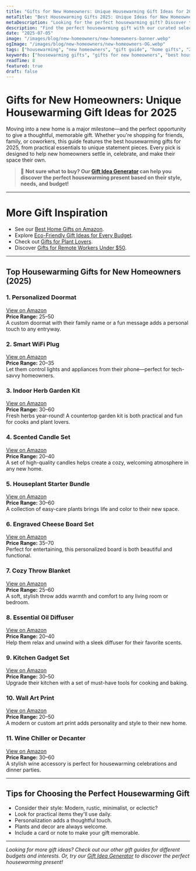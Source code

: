 ```yaml
---
title: "Gifts for New Homeowners: Unique Housewarming Gift Ideas for 2025"
metaTitle: "Best Housewarming Gifts 2025: Unique Ideas for New Homeowners | BrightGift"
metaDescription: "Looking for the perfect housewarming gift? Discover the best gifts for new homeowners in 2025—unique, practical, and sure to impress. Shop our top picks for every style and budget!"
description: "Find the perfect housewarming gift with our curated selection of unique and practical gifts for new homeowners in 2025."
date: "2025-07-05"
image: "/images/blog/new-homeowners/new-homeowners-banner.webp"
ogImage: "/images/blog/new-homeowners/new-homeowners-OG.webp"
tags: ["housewarming", "new homeowners", "gift guide", "home gifts", "2025"]
keywords: ["housewarming gifts", "gifts for new homeowners", "best housewarming gifts 2025", "unique housewarming ideas", "practical housewarming gifts"]
readTime: 8
featured: true
draft: false
---
```



# Gifts for New Homeowners: Unique Housewarming Gift Ideas for 2025

Moving into a new home is a major milestone—and the perfect opportunity to give a thoughtful, memorable gift. Whether you're shopping for friends, family, or coworkers, this guide features the best housewarming gifts for 2025, from practical essentials to unique statement pieces. Every pick is designed to help new homeowners settle in, celebrate, and make their space their own.

> 🎯 **Not sure what to buy? Our [Gift Idea Generator](https://bright-gift.com) can help you discover the perfect housewarming present based on their style, needs, and budget!**

---

# More Gift Inspiration
- See our [Best Home Gifts on Amazon](https://bright-gift.com/blog/best-home-gifts-on-amazon-2024).
- Explore [Eco-Friendly Gift Ideas for Every Budget](https://bright-gift.com/blog/eco-friendly-gift-ideas-for-every-budget).
- Check out [Gifts for Plant Lovers](https://bright-gift.com/blog/gifts-for-plant-lovers).
- Discover [Gifts for Remote Workers Under $50](https://bright-gift.com/blog/gifts-for-remote-workers-under-50).

---

## Top Housewarming Gifts for New Homeowners (2025)

### 1. Personalized Doormat  
<a href="https://www.amazon.com/s?k=personalized+doormat+housewarming&tag=bright-gift-20" class="amazon-link" target="_blank" rel="noopener">View on Amazon</a>  
**Price Range:** $25–$50  
A custom doormat with their family name or a fun message adds a personal touch to any entryway.

### 2. Smart WiFi Plug  
<a href="https://www.amazon.com/s?k=smart+wifi+plug&tag=bright-gift-20" class="amazon-link" target="_blank" rel="noopener">View on Amazon</a>  
**Price Range:** $20–$35  
Let them control lights and appliances from their phone—perfect for tech-savvy homeowners.

### 3. Indoor Herb Garden Kit  
<a href="https://www.amazon.com/s?k=indoor+herb+garden+kit&tag=bright-gift-20" class="amazon-link" target="_blank" rel="noopener">View on Amazon</a>  
**Price Range:** $30–$60  
Fresh herbs year-round! A countertop garden kit is both practical and fun for cooks and plant lovers.

### 4. Scented Candle Set  
<a href="https://www.amazon.com/s?k=scented+candle+set&tag=bright-gift-20" class="amazon-link" target="_blank" rel="noopener">View on Amazon</a>  
**Price Range:** $20–$40  
A set of high-quality candles helps create a cozy, welcoming atmosphere in any new home.

### 5. Houseplant Starter Bundle  
<a href="https://www.amazon.com/s?k=houseplant+starter+bundle+indoor+plants&tag=bright-gift-20" class="amazon-link" target="_blank" rel="noopener">View on Amazon</a>  
**Price Range:** $30–$60  
A collection of easy-care plants brings life and color to their new space.

### 6. Engraved Cheese Board Set  
<a href="https://www.amazon.com/s?k=engraved+cheese+board+personalized&tag=bright-gift-20" class="amazon-link" target="_blank" rel="noopener">View on Amazon</a>  
**Price Range:** $35–$70  
Perfect for entertaining, this personalized board is both beautiful and functional.

### 7. Cozy Throw Blanket  
<a href="https://www.amazon.com/s?k=cozy+throw+blanket&tag=bright-gift-20" class="amazon-link" target="_blank" rel="noopener">View on Amazon</a>  
**Price Range:** $25–$60  
A soft, stylish throw adds warmth and comfort to any living room or bedroom.

### 8. Essential Oil Diffuser  
<a href="https://www.amazon.com/s?k=essential+oil+diffuser&tag=bright-gift-20" class="amazon-link" target="_blank" rel="noopener">View on Amazon</a>  
**Price Range:** $20–$40  
Help them relax and unwind with a sleek diffuser for their favorite scents.

### 9. Kitchen Gadget Set  
<a href="https://www.amazon.com/s?k=kitchen+gadget+set&tag=bright-gift-20" class="amazon-link" target="_blank" rel="noopener">View on Amazon</a>  
**Price Range:** $30–$50  
Upgrade their kitchen with a set of must-have tools for cooking and baking.

### 10. Wall Art Print  
<a href="https://www.amazon.com/s?k=wall+art+print+home+decor&tag=bright-gift-20" class="amazon-link" target="_blank" rel="noopener">View on Amazon</a>  
**Price Range:** $20–$50  
A modern or custom art print adds personality and style to their new home.

### 11. Wine Chiller or Decanter  
<a href="https://www.amazon.com/s?k=wine+chiller+decanter&tag=bright-gift-20" class="amazon-link" target="_blank" rel="noopener">View on Amazon</a>  
**Price Range:** $30–$60  
A stylish wine accessory is perfect for housewarming celebrations and dinner parties.

<!-- Add more gift ideas as needed following the same format -->

---

## Tips for Choosing the Perfect Housewarming Gift
- Consider their style: Modern, rustic, minimalist, or eclectic?
- Look for practical items they'll use daily.
- Personalization adds a thoughtful touch.
- Plants and decor are always welcome.
- Include a card or note to make your gift memorable.

---

*Looking for more gift ideas? Check out our other gift guides for different budgets and interests. Or, try our [Gift Idea Generator](https://bright-gift.com) to discover the perfect housewarming present!* 